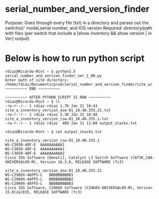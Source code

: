 # serial_number_and_version_finder
Purpose: Goes through every file (txt) in a directory and parses out the switch(s)' model,serial number, and IOS version
Required: directory/path with files (per switch that include a [show inventory && show version | in Ver] output)

# Below is how to run python script
~~~~~~~~~~ START ~~~~~~~~~~
rdiaz@Ricardo-Mint ~ $ python3.5 serial_number_and_version_finder_ver_1_00.py 
Enter path of site directory: /home/rdiaz/Documents/prod/serial_number_and_version_finder/site_a/
~~~~~~~~~~ END ~~~~~~~~~~

~~~~~~~~~~ AFTER PYTHON SCRIPT IS RAN ~~~~~~~~~~
rdiaz@Ricardo-Mint ~ $ ll
-rw-r--r-- 1 rdiaz rdiaz 1.7K Jan 31 10:43 site_a_inventory_version_asw-01_10.40.255.21.txt
-rw-r--r-- 1 rdiaz rdiaz 2.3K Jan 31 10:48 site_a_inventory_version_csw-01_10.40.255.1.txt
-rw-r--r-- 1 rdiaz rdiaz  489 Jan 31 11:08 output_stacks.txt

rdiaz@Ricardo-Mint ~ $ cat output_stacks.txt 

site_a_inventory_version_csw-01_10.40.255.1
WS-C3850-48F-E	AAAAAAAAAA1
WS-C3850-48F-E	AAAAAAAAAA1
WS-C3850-48F-E	AAAAAAAAAA2
Cisco IOS Software [Denali], Catalyst L3 Switch Software (CAT3K_CAA-UNIVERSALK9-M), Version 16.3.6, RELEASE SOFTWARE (fc3)

site_a_inventory_version_asw-01_10.40.255.21
WS-C2960X-48FPS-L	BBBBBBBBBB1
WS-C2960X-48FPS-L	BBBBBBBBBB2
WS-C2960X-48FPS-L	BBBBBBBBBB3
Cisco IOS Software, C2960X Software (C2960X-UNIVERSALK9-M), Version 15.0(2a)EX5, RELEASE SOFTWARE (fc3)



